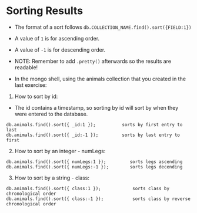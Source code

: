 # Sorting Results

- The format of a sort follows `db.COLLECTION_NAME.find().sort({FIELD:1})`

- A value of `1` is for ascending order.

- A value of `-1` is for descending order.

- NOTE: Remember to add `.pretty()` afterwards so the results are readable!

- In the mongo shell, using the animals collection that you created in the last exercise:

1. How to sort by id:

- The id contains a timestamp, so sorting by id will sort by when they were entered to the database.

```
db.animals.find().sort({ _id:1 });          sorts by first entry to last
db.animals.find().sort({ _id:-1 });         sorts by last entry to first
```

2. How to sort by an integer - numLegs:

```
db.animals.find().sort({ numLegs:1 });         sorts legs ascending
db.animals.find().sort({ numLegs:-1 });        sorts legs decending
```

3. How to sort by a string - class:

```
db.animals.find().sort({ class:1 });            sorts class by chronological order
db.animals.find().sort({ class:-1 });           sorts class by reverse chronological order
```
